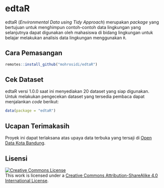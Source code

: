# edtaR

edtaR (*Environmental Data using Tidy Approach*) merupakan *package* yang bertujuan untuk menghimpun contoh-contoh data lingkungan yang selanjutnya dapat digunakan oleh mahasiswa di bidang lingkungan untuk belajar melakukan analisis data lingkungan menggunakan `R`. 

## Cara Pemasangan

``` r
remotes::install_github("mohrosidi/edtaR")
```

## Cek Dataset

edtaR versi 1.0.0 saat ini menyediakan 20 dataset yang siap digunakan. Untuk melakukan pengecekan dataset yang tersedia pembaca dapat menjalankan *code* berikut:

``` r
data(package = "edtaR")
```

## Ucapan Terimakasih

Proyek ini dapat terlaksana atas upaya data terbuka yang tersaji di [Open Data Kota Bandung](http://data.bandung.go.id/).

## Lisensi

<a rel="license" href="http://creativecommons.org/licenses/by-sa/4.0/"><img alt="Creative Commons License" style="border-width:0" src="https://i.creativecommons.org/l/by-sa/4.0/88x31.png" /></a><br />This
work is licensed under a
<a rel="license" href="http://creativecommons.org/licenses/by-sa/4.0/">Creative
Commons Attribution-ShareAlike 4.0 International License</a>.
